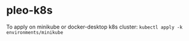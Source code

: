 # pleo-k8s

To apply on minikube or docker-desktop k8s cluster: `kubectl apply -k environments/minikube`
